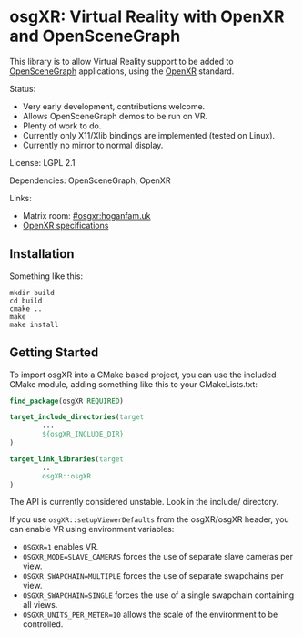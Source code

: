 osgXR: Virtual Reality with OpenXR and OpenSceneGraph
=====================================================

This library is to allow Virtual Reality support to be added to [OpenSceneGraph](http://www.openscenegraph.org/) applications, using the [OpenXR](https://www.khronos.org/OpenXR/) standard.

Status:
 * Very early development, contributions welcome.
 * Allows OpenSceneGraph demos to be run on VR.
 * Plenty of work to do.
 * Currently only X11/Xlib bindings are implemented (tested on Linux).
 * Currently no mirror to normal display.

License: LGPL 2.1

Dependencies: OpenSceneGraph, OpenXR

Links:
 * Matrix room: [#osgxr:hoganfam.uk](https://matrix.to/#/#osgxr:hoganfam.uk?via=hoganfam.uk)
 * [OpenXR specifications](https://www.khronos.org/registry/OpenXR/#apispecs)


Installation
------------

Something like this:
```shell
mkdir build
cd build
cmake ..
make
make install
```


Getting Started
---------------

To import osgXR into a CMake based project, you can use the included CMake module, adding something like this to your CMakeLists.txt:
```cmake
find_package(osgXR REQUIRED)

target_include_directories(target
        ...
        ${osgXR_INCLUDE_DIR}
)

target_link_libraries(target
        ..
        osgXR::osgXR
)
```

The API is currently considered unstable. Look in the include/ directory.

If you use ``osgXR::setupViewerDefaults`` from the osgXR/osgXR header, you can enable VR using environment variables:
 * ``OSGXR=1``                  enables VR.
 * ``OSGXR_MODE=SLAVE_CAMERAS`` forces the use of separate slave cameras per view.
 * ``OSGXR_SWAPCHAIN=MULTIPLE`` forces the use of separate swapchains per view.
 * ``OSGXR_SWAPCHAIN=SINGLE``   forces the use of a single swapchain containing all views.
 * ``OSGXR_UNITS_PER_METER=10`` allows the scale of the environment to be controlled.
